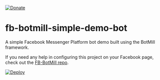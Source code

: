 [![Donate](https://img.shields.io/badge/Donate-PayPal-orange.svg)](https://www.paypal.com/donate/?cmd=_donations&business=8UK2BZP2K8NSS)

# fb-botmill-simple-demo-bot
A simple Facebook Messenger Platform bot demo built using the BotMill framework.

If you need any help in configuring this project on your Facebook page, check out the <a href="https://github.com/BotMill/fb-botmill">FB-BotMill repo</a>.

[![Deploy](https://www.herokucdn.com/deploy/button.svg)](https://heroku.com/deploy)
